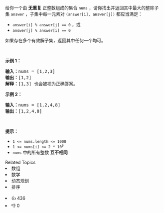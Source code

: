 给你一个由 <strong>无重复</strong> 正整数组成的集合 <code>nums</code> ，请你找出并返回其中最大的整除子集 <code>answer</code>
，子集中每一元素对 <code>(answer[i], answer[j])</code> 都应当满足：
<ul>
	<li><code>answer[i] % answer[j] == 0</code> ，或</li>
	<li><code>answer[j] % answer[i] == 0</code></li>
</ul>

<p>如果存在多个有效解子集，返回其中任何一个均可。</p>

<p> </p>

<p><strong>示例 1：</strong></p>

<pre>
<strong>输入：</strong>nums = [1,2,3]
<strong>输出：</strong>[1,2]
<strong>解释：</strong>[1,3] 也会被视为正确答案。
</pre>

<p><strong>示例 2：</strong></p>

<pre>
<strong>输入：</strong>nums = [1,2,4,8]
<strong>输出：</strong>[1,2,4,8]
</pre>

<p> </p>

<p><strong>提示：</strong></p>

<ul>
	<li><code>1 <= nums.length <= 1000</code></li>
	<li><code>1 <= nums[i] <= 2 * 10<sup>9</sup></code></li>
	<li><code>nums</code> 中的所有整数 <strong>互不相同</strong></li>
</ul>
<div><div>Related Topics</div><div><li>数组</li><li>数学</li><li>动态规划</li><li>排序</li></div></div><br><div><li>👍 436</li><li>👎 0</li></div>